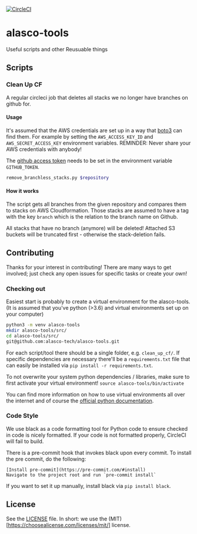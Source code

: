 [![CircleCI](https://circleci.com/gh/alasco-tech/alasco-tools/tree/master.svg?style=svg)](https://circleci.com/gh/alasco-tech/alasco-tools/tree/master)

# alasco-tools
Useful scripts and other Reusuable things

## Scripts

### Clean Up CF
A regular circleci job that deletes all stacks we no longer have branches on
github for.

#### Usage

It's assumed that the AWS credentials are set up in a way that [boto3](https://boto3.amazonaws.com/v1/documentation/api/latest/guide/configuration.html) can find
them. For example by setting the `AWS_ACCESS_KEY_ID` and `AWS_SECRET_ACCESS_KEY`
environment variables. REMINDER: Never share your AWS credentials with anybody!

The [github access token](https://help.github.com/en/articles/creating-a-personal-access-token-for-the-command-line) needs to be set in the environment variable
`GITHUB_TOKEN`.

```bash
remove_branchless_stacks.py $repository
```

#### How it works
The script gets all branches from the given repository and compares them to
stacks on AWS Cloudformation. Those stacks are assumed to have a tag with the
key `branch` which is the relation to the branch name on Github.

All stacks that have no branch (anymore) will be deleted! Attached S3 buckets
will be truncated first - otherwise the stack-deletion fails.


## Contributing

Thanks for your interest in contributing! There are many ways to get involved; just check any open issues for specific tasks or create your own!

### Checking out
Easiest start is probably to create a virtual environment for the alasco-tools.
(It is assumed that you've python (>3.6) and virtual environments set up on your
computer)

```bash
python3 -m venv alasco-tools
mkdir alasco-tools/src/
cd alasco-tools/src/
git@github.com:alasco-tech/alasco-tools.git
```

For each script/tool there should be a single folder, e.g. `clean_up_cf/`. If
specific dependencies are necessary there'll be a `requirements.txt` file that
can easily be installed via `pip install -r requirements.txt`.

To not overwrite your system python dependencies / libraries, make sure to first
activate your virtual environment! `source alasco-tools/bin/activate`

You can find more information on how to use virtual environments all over the
internet and of course the [official python documentation](https://docs.python.org/3/tutorial/venv.html).


### Code Style

We use black as a code formatting tool for Python code to ensure checked in code
is nicely formatted. If your code is not formatted properly, CircleCI will fail to build.

There is a pre-commit hook that invokes black upon every commit. To install the pre commit, do the following:

    [Install pre-commit](https://pre-commit.com/#install)
    Navigate to the project root and run `pre-commit install`


If you want to set it up manually, install black via `pip install black`.


## License

See the [LICENSE](./LICENSE) file. In short: we use the (MIT)[https://choosealicense.com/licenses/mit/] license.
